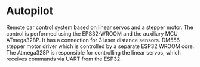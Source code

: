 # Autopilot
Remote car control system based on linear servos and a stepper motor. The control is performed using the EPS32-WROOM and the auxiliary MCU ATmega328P. It has a connection for 3 laser distance sensors. DM556 stepper motor driver which is controlled by a separate ESP32 WROOM core. The Atmega328P is responsible for controlling the linear servos, which receives commands via UART from the ESP32.
